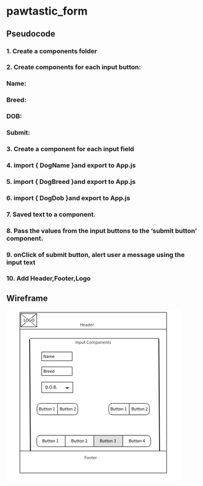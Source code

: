 # pawtastic_form

## Pseudocode


### 1. Create a components folder

### 2. Create components for each input button:

### Name:
### Breed:
### DOB:
### Submit:

### 3. Create a component for each input field
### 4. import { DogName }and export to App.js 
### 5. import { DogBreed }and export to App.js 
### 6. import { DogDob }and export to App.js 
### 7. Saved text to a component.
### 8. Pass the values from the input buttons to the ‘submit button’  component.
### 9. onClick of submit button, alert user a message using the input text
### 10. Add Header,Footer,Logo

## Wireframe
 ![alt text](https://github.com/devrlora/pawtastic_form/blob/master/Wireframe.png "Logo Title Text 1")



